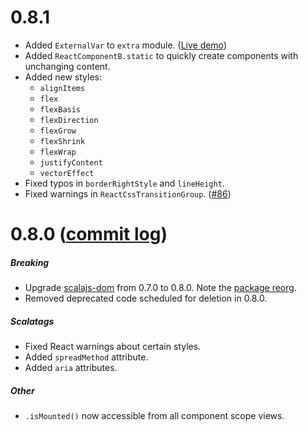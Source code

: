 # 0.8.1

* Added `ExternalVar` to `extra` module. ([Live demo](http://japgolly.github.io/scalajs-react/))
* Added `ReactComponentB.static` to quickly create components with unchanging content.
* Added new styles:
    * `alignItems`
    * `flex`
    * `flexBasis`
    * `flexDirection`
    * `flexGrow`
    * `flexShrink`
    * `flexWrap`
    * `justifyContent`
    * `vectorEffect`
* Fixed typos in `borderRightStyle` and `lineHeight`.
* Fixed warnings in `ReactCssTransitionGroup`. ([#86](https://github.com/japgolly/scalajs-react/issues/86))


# 0.8.0 ([commit log](https://github.com/japgolly/scalajs-react/compare/v0.7.2...v0.8.0))

##### Breaking
* Upgrade [scalajs-dom](https://github.com/scala-js/scala-js-dom) from 0.7.0 to 0.8.0.
  Note the [package reorg](https://github.com/scala-js/scala-js-dom/commit/8208d792ad0a32dce7b4b9ea53f0d27040a7a7f3).
* Removed deprecated code scheduled for deletion in 0.8.0.

##### Scalatags
* Fixed React warnings about certain styles.
* Added `spreadMethod` attribute.
* Added `aria` attributes.

##### Other
* `.isMounted()` now accessible from all component scope views.
